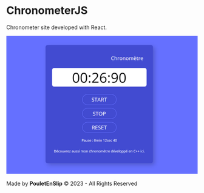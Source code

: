# ChronometerJS
Chronometer site developed with React.

![0](https://github.com/PouletEnSlip/ChronometerJS/blob/main/image.png)

Made by **PouletEnSlip** © 2023 - All Rights Reserved
